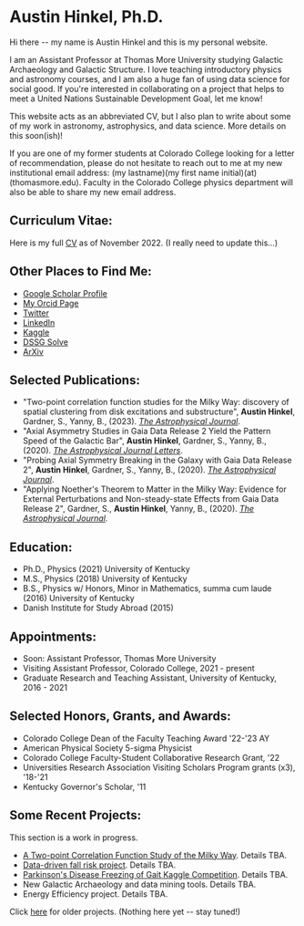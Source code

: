 # Austin Hinkel, Ph.D.

Hi there -- my name is Austin Hinkel and this is my personal website. 

I am an Assistant Professor at Thomas More University studying Galactic Archaeology and Galactic Structure.  I love teaching introductory physics and astronomy courses, and I am also a huge fan of using data science for social good.  If you're interested in collaborating on a project that helps to meet a United Nations Sustainable Development Goal, let me know!

This website acts as an abbreviated CV, but I also plan to write about some of my work in astronomy, astrophysics, and data science.  More details on this soon(ish)! 

If you are one of my former students at Colorado College looking for a letter of recommendation, please do not hesitate to reach out to me at my new institutional email address: (my lastname)(my first name initial)(at)(thomasmore.edu).  Faculty in the Colorado College physics department will also be able to share my new email address. 


## Curriculum Vitae:

Here is my full [CV](https://ahinkel.github.io/assets/pdfs/AustinHinkel_CV-9.pdf) as of November 2022. (I really need to update this...)



## Other Places to Find Me:


- [Google Scholar Profile](https://scholar.google.com/citations?user=Act8eHcAAAAJ&hl=en&oi=ao)
- [My Orcid Page](https://orcid.org/0000-0002-9785-914X)
- [Twitter](https://twitter.com/iHinkthere4iam)
- [LinkedIn](https://www.linkedin.com/in/austin-hinkel/)
- [Kaggle](https://www.kaggle.com/austinhinkel)
- [DSSG Solve](https://solveforgood.org/user/8457)
- [ArXiv](https://arxiv.org/search/?query=Hinkel%2C+Austin&searchtype=author&abstracts=show&order=-announced_date_first&size=50)




## Selected Publications:


- "Two-point correlation function studies for the Milky Way: discovery of spatial clustering from disk excitations and substructure", **Austin Hinkel**, Gardner, S., Yanny, B., (2023). [*The Astrophysical Journal*](https://doi.org/10.3847/1538-4357/ac9ccc).
- "Axial Asymmetry Studies in Gaia Data Release 2 Yield the Pattern Speed of the Galactic Bar", **Austin Hinkel**, Gardner, S., Yanny, B., (2020). [*The Astrophysical Journal Letters*](https://doi.org/10.3847/2041-8213/aba905).
- "Probing Axial Symmetry Breaking in the Galaxy with Gaia Data Release 2", **Austin Hinkel**, Gardner, S., Yanny, B., (2020). [*The Astrophysical Journal*](https://doi.org/10.3847/1538-4357/ab8235).
- "Applying Noether's Theorem to Matter in the Milky Way: Evidence for External Perturbations and Non-steady-state Effects from Gaia Data Release 2", Gardner, S., **Austin Hinkel**, Yanny, B., (2020). [*The Astrophysical Journal*](https://doi.org/10.3847/1538-4357/ab66c8).



## Education:


- Ph.D., Physics (2021) University of Kentucky
- M.S., Physics (2018) University of Kentucky
- B.S., Physics w/ Honors, Minor in Mathematics, summa cum laude (2016) University of Kentucky
- Danish Institute for Study Abroad (2015)


## Appointments:


- Soon: Assistant Professor, Thomas More University
- Visiting Assistant Professor, Colorado College, 2021 - present
- Graduate Research and Teaching Assistant, University of Kentucky, 2016 - 2021



## Selected Honors, Grants, and Awards:


- Colorado College Dean of the Faculty Teaching Award '22-'23 AY
- American Physical Society 5-sigma Physicist
- Colorado College Faculty-Student Collaborative Research Grant, '22
- Universities Research Association Visiting Scholars Program grants (x3), '18-'21
- Kentucky Governor's Scholar, '11



## Some Recent Projects:

This section is a work in progress. 


- [A Two-point Correlation Function Study of the Milky Way](/projects/MilkyWay_2PCF).  Details TBA.
- [Data-driven fall risk project](/projects/DataDrivenFallRisk).  Details TBA.
- [Parkinson's Disease Freezing of Gait Kaggle Competition](/projects/KaggleParkinsonsML).  Details TBA.
- New Galactic Archaeology and data mining tools.  Details TBA.
- Energy Efficiency project.  Details TBA.

Click [here](/projects/olderProjects) for older projects. (Nothing here yet -- stay tuned!)




<!--- Testing comments here.  Here are some key words / tags: 
Austin Hinkel Ph.D. Astro Astronomy Astrophysics Physics Data Science 
Scientist Astronomer Astrophysicist Physicist Professor Educator 
Social Good United Nations UN SDG UNSDGs UNSDG big data machine learning
ML feature engineering ahinkel austinhinkel Kaggle DSSG Solve words
AI Education Programmer Analysis DoesGoogleEvenSeeTheseQuestionMark --->

